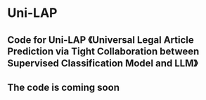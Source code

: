 # Uni-LAP

## Code for Uni-LAP 《Universal Legal Article Prediction via Tight Collaboration between Supervised Classification Model and LLM》

## The code is coming soon
